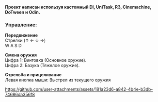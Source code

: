 **Проект написан используя кастомный DI, UniTask, R3, Cinemachine, DoTween и Odin.**

### Управление:

**Передвижение**   
  Стрелки (↑ ← ↓ →)   
  W A S D

**Смена оружия**  
  Цифра 1: Винтовка (Основное оружие).  
  Цифра 2: Базука (Тяжелое оружие).  

**Стрельба и прицеливание**  
  Левая кнопка мыши: Выстрел из текущего оружия

https://github.com/user-attachments/assets/181a23d6-a842-4b4e-b3db-74686da356f8



